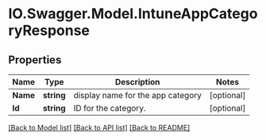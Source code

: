 # IO.Swagger.Model.IntuneAppCategoryResponse
## Properties

Name | Type | Description | Notes
------------ | ------------- | ------------- | -------------
**Name** | **string** | display name for the app category | [optional] 
**Id** | **string** | ID for the category. | [optional] 

[[Back to Model list]](../README.md#documentation-for-models) [[Back to API list]](../README.md#documentation-for-api-endpoints) [[Back to README]](../README.md)

